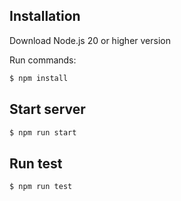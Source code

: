 ## Installation
Download Node.js 20 or higher version

Run commands:
```bash
$ npm install
```

## Start server 
```bash
$ npm run start
```

## Run test
```bash
$ npm run test
```